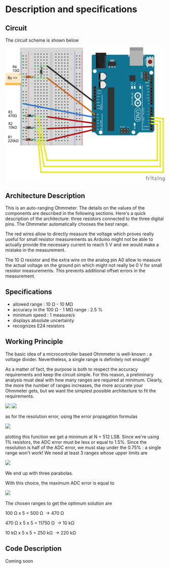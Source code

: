 # Description and specifications

## Circuit

The circuit scheme is shown below 

<p align="center">
  <img src="scheme.png" width="700" heigth="700" title="circuit scheme">
</p>

## Architecture Description

This is an auto-ranging Ohmmeter. The details on the values of the components are described in the following sections. Here's a quick description of the architecture: three resistors connected to the three digital pins. The Ohmmeter automatically chooses the best range. 

The red wires allow to directly measure the voltage which proves really useful for small resistor measurements as Arduino might not be able to actually provide the necessary current to reach 5 V and we would make a mistake in the measurement. 

The 10 &Omega; resistor and the extra wire on the analog pin A0 allow to measure the actual voltage on the ground pin which might not really be 0 V for small resistor measurements. This  prevents additional offset errors in the measurement.

## Specifications

* allowed range : 10 &Omega; - 10 M&Omega; 
* accuracy in the 100 &Omega; - 1 M&Omega; range : 2.5 %
* minimum speed : 1 measure/s
* displays absolute uncertainty
* recognizes E24 resistors

## Working Principle 

The basic idea of a microcontroller based Ohmmeter is well-known : a voltage divider. Nevertheless, a single range is definitely not enough!

As a matter of fact, the purpose is both to respect the accuracy requirements and keep the circuit simple. For this reason, a preliminary analysis must deal with how many ranges are required at minimum. Clearly, the more the number of ranges increases, the more accurate   your Ohmmeter gets, but we want the simplest possible architecture to fit the requirements.

![](https://latex.codecogs.com/svg.latex?V_x=V_{AL}\frac{N}{1024}=V_{AL}\frac{R_x}{R_x+R_{REF}}\iff)
![](https://latex.codecogs.com/svg.latex?R_x=R_{REF}\frac{N}{1024-N})

as for the resolution error, using the error propagation formulas

![](https://latex.codecogs.com/svg.latex?\epsilon_{R_x}=\frac{1024}{N(1024-N)})

plotting this function we get a minimum at N = 512 LSB. Since we're using 1% resistors, the ADC error must be less or equal to 1.5%. Since the resolution is half of the ADC error, we must stay under the 0.75% : a single range won't work! We need at least 3 ranges whose upper limits are 

![](https://latex.codecogs.com/svg.latex?R_x=5R_{REF})

We end up with three parabolas.

With this choice, the maximum ADC error is equal to 

![](https://latex.codecogs.com/svg.latex?\epsilon_{ADC}=2\epsilon_{R_{RIS}}=1.4%)

 The chosen ranges to get the optimum solution are

100 &Omega; x 5 = 500 &Omega;   &rarr; 470 &Omega;

470 &Omega; x 5 x 5 = 11750 &Omega;   &rarr; 10 k&Omega;

10 k&Omega; x 5 x 5 = 250 k&Omega;   &rarr; 220 k&Omega;

## Code Description

Coming soon
